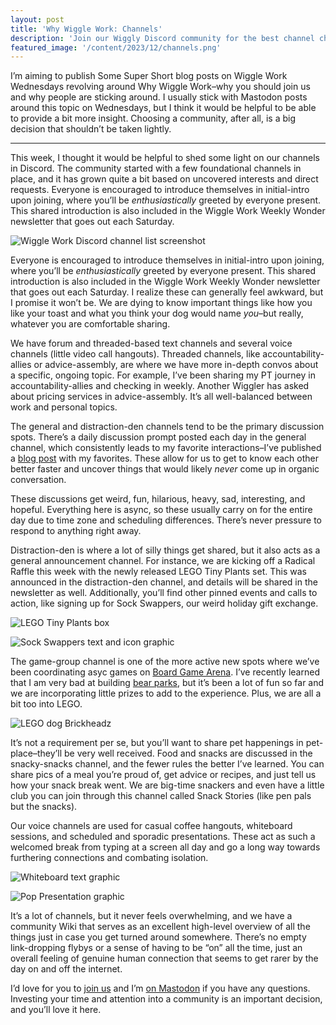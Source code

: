 ```yaml
---
layout: post
title: 'Why Wiggle Work: Channels'
description: 'Join our Wiggly Discord community for the best channel chatter.'
featured_image: '/content/2023/12/channels.png'
---
```

I’m aiming to publish Some Super Short blog posts on Wiggle Work Wednesdays revolving around Why Wiggle Work–why you should join us and why people are sticking around. I usually stick with Mastodon posts around this topic on Wednesdays, but I think it would be helpful to be able to provide a bit more insight. Choosing a community, after all, is a big decision that shouldn’t be taken lightly.  

<hr />

This week, I thought it would be helpful to shed some light on our channels in Discord. The community started with a few foundational channels in place, and it has grown quite a bit based on uncovered interests and direct requests. Everyone is encouraged to introduce themselves in initial-intro upon joining, where you’ll be *enthusiastically* greeted by everyone present. This shared introduction is also included in the Wiggle Work Weekly Wonder newsletter that goes out each Saturday.   

![Wiggle Work Discord channel list screenshot](/content/2023/12/channels.png)

Everyone is encouraged to introduce themselves in initial-intro upon joining, where you’ll be *enthusiastically* greeted by everyone present. This shared introduction is also included in the Wiggle Work Weekly Wonder newsletter that goes out each Saturday. I realize these can generally feel awkward, but I promise it won’t be. We are dying to know important things like how you like your toast and what you think your dog would name *you*–but really, whatever you are comfortable sharing.     

We have forum and threaded-based text channels and several voice channels (little video call hangouts). Threaded channels, like accountability-allies or advice-assembly, are where we have more in-depth convos about a specific, ongoing topic. For example, I’ve been sharing my PT journey in accountability-allies and checking in weekly. Another Wiggler has asked about pricing services in advice-assembly. It’s all well-balanced between work and personal topics.   

The general and distraction-den channels tend to be the primary discussion spots. There’s a daily discussion prompt posted each day in the general channel, which consistently leads to my favorite interactions–I’ve published a [blog post](https://jonitrythall.com/daily-discussion-prompts-wiggle-work-way) with my favorites. These allow for us to get to know each other better faster and uncover things that would likely *never* come up in organic conversation. 

These discussions get weird, fun, hilarious, heavy, sad, interesting, and hopeful. Everything here is async, so these usually carry on for the entire day due to time zone and scheduling differences. There’s never pressure to respond to anything right away.  

Distraction-den is where a lot of silly things get shared, but it also acts as a general announcement channel. For instance, we are kicking off a Radical Raffle this week with the newly released LEGO Tiny Plants set. This was announced in the distraction-den channel, and details will be shared in the newsletter as well. Additionally, you’ll find other pinned events and calls to action, like signing up for Sock Swappers, our weird holiday gift exchange.  

![LEGO Tiny Plants box](/content/2023/12/raffle.jpg)

![Sock Swappers text and icon graphic](/content/2023/12/socks.png)

The game-group channel is one of the more active new spots where we’ve been coordinating asyc games on [Board Game Arena](https://boardgamearena.com). I’ve recently learned that I am very bad at building [bear parks](https://en.boardgamearena.com/gamepanel?game=barenpark), but it’s been a lot of fun so far and we are incorporating little prizes to add to the experience. Plus, we are all a bit too into LEGO. 

![LEGO dog Brickheadz](/content/2023/12/game-puppy.JPG)

It’s not a requirement per se, but you’ll want to share pet happenings in pet-place–they’ll be very well received. Food and snacks are discussed in the snacky-snacks channel, and the fewer rules the better I’ve learned. You can share pics of a meal you’re proud of, get advice or recipes, and just tell us how your snack break went. We are big-time snackers and even have a little club you can join through this channel called Snack Stories (like pen pals but the snacks). 

Our voice channels are used for casual coffee hangouts, whiteboard sessions, and scheduled and sporadic presentations. These act as such a welcomed break from typing at a screen all day and go a long way towards furthering connections and combating isolation. 

![Whiteboard text graphic](/content/2023/12/whiteboard.png)

![Pop Presentation graphic](/content/2023/12/pop.png)

It’s a lot of channels, but it never feels overwhelming, and we have a community Wiki that serves as an excellent high-level overview of all the things just in case you get turned around somewhere. There’s no empty link-dropping flybys or a sense of having to be “on” all the time, just an overall feeling of genuine human connection that seems to get rarer by the day on and off the internet. 

I’d love for you to [join us](https://wiggle.work) and I’m [on Mastodon](https://mastodon.yupgup.com/@joni) if you have any questions. Investing your time and attention into a community is an important decision, and you’ll love it here. 